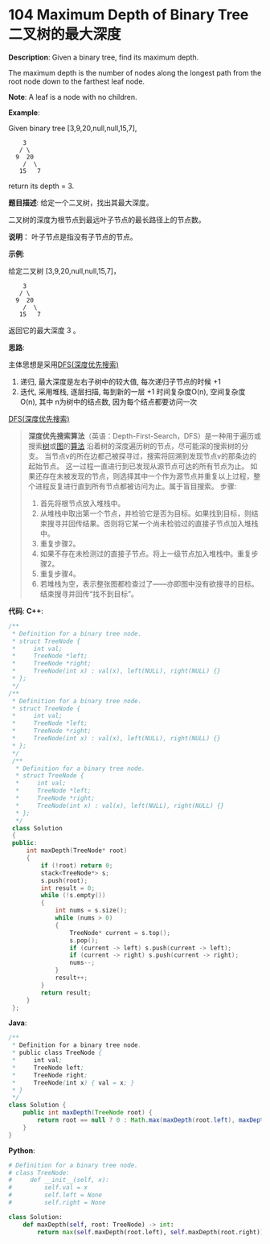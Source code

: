 # 104 Maximum Depth of Binary Tree 二叉树的最大深度

__Description__:
Given a binary tree, find its maximum depth.

The maximum depth is the number of nodes along the longest path from the root node down to the farthest leaf node.

__Note__: A leaf is a node with no children.

__Example__:

Given binary tree [3,9,20,null,null,15,7],

```text
    3
   / \
  9  20
    /  \
   15   7
```

return its depth = 3.

__题目描述__:
给定一个二叉树，找出其最大深度。

二叉树的深度为根节点到最远叶子节点的最长路径上的节点数。

__说明__： 叶子节点是指没有子节点的节点。

__示例__:

给定二叉树 [3,9,20,null,null,15,7]，

```text
    3
   / \
  9  20
    /  \
   15   7
```

返回它的最大深度 3 。

__思路__:

主体思想是采用[DFS(深度优先搜索)](https://en.wikipedia.org/wiki/Depth-first_search)

1. 递归, 最大深度是左右子树中的较大值, 每次递归子节点的时候 +1
2. 迭代, 采用堆栈, 逐层扫描, 每到新的一层 +1
时间复杂度O(n), 空间复杂度O(n), 其中 n为树中的结点数, 因为每个结点都要访问一次

[DFS(深度优先搜索)](https://en.wikipedia.org/wiki/Depth-first_search)
> **深度优先搜索算法**（英语：Depth-First-Search，DFS）是一种用于遍历或搜索[树](https://zh.wikipedia.org/wiki/%E6%A0%91_(%E6%95%B0%E6%8D%AE%E7%BB%93%E6%9E%84) "树 (数据结构)")或[图](https://zh.wikipedia.org/wiki/%E5%9B%BE_(%E6%95%B0%E5%AD%A6) "图 (数学)")的[算法](https://zh.wikipedia.org/wiki/%E7%AE%97%E6%B3%95)
> 沿着树的深度遍历树的节点，尽可能深的搜索树的分支。
> 当节点v的所在边都己被探寻过，搜索将回溯到发现节点v的那条边的起始节点。
> 这一过程一直进行到已发现从源节点可达的所有节点为止。
> 如果还存在未被发现的节点，则选择其中一个作为源节点并重复以上过程，整个进程反复进行直到所有节点都被访问为止。属于盲目搜索。
> 步骤:
>
> 1. 首先将根节点放入堆栈中。
> 2. 从堆栈中取出第一个节点，并检验它是否为目标。如果找到目标，则结束搜寻并回传结果。否则将它某一个尚未检验过的直接子节点加入堆栈中。
> 3. 重复步骤2。
> 4. 如果不存在未检测过的直接子节点。将上一级节点加入堆栈中。重复步骤2。
> 5. 重复步骤4。
> 6. 若堆栈为空，表示整张图都检查过了——亦即图中没有欲搜寻的目标。结束搜寻并回传“找不到目标”。

__代码__:
__C++__:

```C++
/**
 * Definition for a binary tree node.
 * struct TreeNode {
 *     int val;
 *     TreeNode *left;
 *     TreeNode *right;
 *     TreeNode(int x) : val(x), left(NULL), right(NULL) {}
 * };
 */
/**
 * Definition for a binary tree node.
 * struct TreeNode {
 *     int val;
 *     TreeNode *left;
 *     TreeNode *right;
 *     TreeNode(int x) : val(x), left(NULL), right(NULL) {}
 * };
 */
 /**
  * Definition for a binary tree node.
  * struct TreeNode {
  *     int val;
  *     TreeNode *left;
  *     TreeNode *right;
  *     TreeNode(int x) : val(x), left(NULL), right(NULL) {}
  * };
  */
 class Solution 
 {
 public:
     int maxDepth(TreeNode* root) 
     {
         if (!root) return 0;
         stack<TreeNode*> s;
         s.push(root);
         int result = 0;
         while (!s.empty()) 
         {
             int nums = s.size();
             while (nums > 0) 
             {
                 TreeNode* current = s.top();
                 s.pop();
                 if (current -> left) s.push(current -> left);
                 if (current -> right) s.push(current -> right);
                 nums--;
             }
             result++;
         }
         return result;
     }
 };
```

__Java__:

```Java
/**
 * Definition for a binary tree node.
 * public class TreeNode {
 *     int val;
 *     TreeNode left;
 *     TreeNode right;
 *     TreeNode(int x) { val = x; }
 * }
 */
class Solution {
    public int maxDepth(TreeNode root) {
        return root == null ? 0 : Math.max(maxDepth(root.left), maxDepth(root.right)) + 1;
    }
}
```

__Python__:

```Python
# Definition for a binary tree node.
# class TreeNode:
#     def __init__(self, x):
#         self.val = x
#         self.left = None
#         self.right = None

class Solution:
    def maxDepth(self, root: TreeNode) -> int:
        return max(self.maxDepth(root.left), self.maxDepth(root.right)) + 1 if root else 0
```
